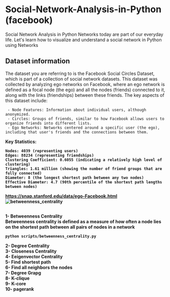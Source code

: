 # Social-Network-Analysis-in-Python (facebook)

Social Network Analysis in Python
Networks today are part of our everyday life. Let's learn how to visualize and understand a social network in Python using Networks <br>

## Dataset information
The dataset you are referring to is the Facebook Social Circles Dataset, which is part of a collection of social network datasets. This dataset was collected by analyzing ego networks on Facebook, where an ego network is defined as a focal node (the ego) and all the nodes (friends) connected to it, along with the links (friendships) between these friends. The key aspects of this dataset include:

     - Node Features: Information about individual users, although anonymized.
     - Circles: Groups of friends, similar to how Facebook allows users to organize friends into different lists.
     - Ego Networks: Networks centered around a specific user (the ego), including that user's friends and the connections between them.
<b>Key Statistics<b>:

    Nodes: 4039 (representing users)
    Edges: 88234 (representing friendships)
    Clustering Coefficient: 0.6055 (indicating a relatively high level of clustering)
    Triangles: 1.61 million (showing the number of friend groups that are fully connected)
    Diameter: 8 (the longest shortest path between any two nodes)
    Effective Diameter: 4.7 (90th percentile of the shortest path lengths between nodes)
    

https://snap.stanford.edu/data/ego-Facebook.html <br>
![betweenness_centrality](https://user-images.githubusercontent.com/25765644/141525940-b0f12e32-cff6-4d30-bd0f-45fba8d5091d.png)


## 

1- Betweenness Centrality <br>
Betweenness centrality is defined as a measure of how often a node lies on the shortest path between all pairs of nodes in a network
```
python scripts/betweenness_centrality.py
```
2- Degree Centrality <br>
3- Closeness Centrality <br>
4- Eeigenvector Centrality <br>
5- Find shortest path <br>
6- Find all neighbors the nodes <br>
7- Degree Grapg <br>
8- K-clique <br>
9- K-core <br>
10- pagerank <br>
